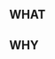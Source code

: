 ## WHAT

<!-- Please describe your changes-->

## WHY

<!-- Please describe why we need this changes -->
